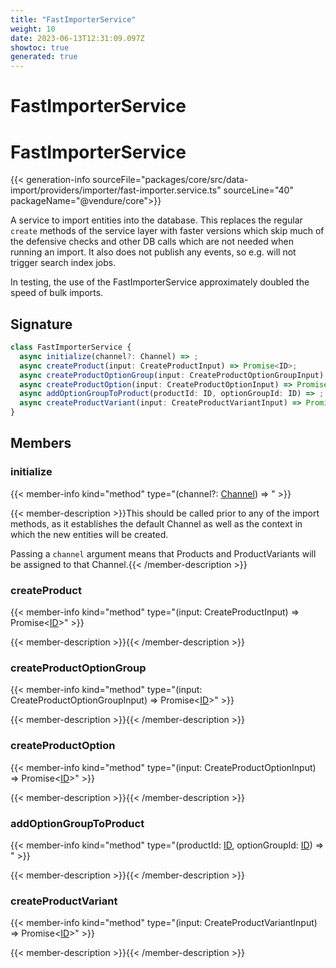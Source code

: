```yaml
---
title: "FastImporterService"
weight: 10
date: 2023-06-13T12:31:09.097Z
showtoc: true
generated: true
---
```

<!-- This file was generated from the Vendure source. Do not modify. Instead, re-run the "docs:build" script -->

# FastImporterService
<div class="symbol">


# FastImporterService

{{< generation-info sourceFile="packages/core/src/data-import/providers/importer/fast-importer.service.ts" sourceLine="40" packageName="@vendure/core">}}

A service to import entities into the database. This replaces the regular `create` methods of the service layer with faster
versions which skip much of the defensive checks and other DB calls which are not needed when running an import. It also
does not publish any events, so e.g. will not trigger search index jobs.

In testing, the use of the FastImporterService approximately doubled the speed of bulk imports.

## Signature

```TypeScript
class FastImporterService {
  async initialize(channel?: Channel) => ;
  async createProduct(input: CreateProductInput) => Promise<ID>;
  async createProductOptionGroup(input: CreateProductOptionGroupInput) => Promise<ID>;
  async createProductOption(input: CreateProductOptionInput) => Promise<ID>;
  async addOptionGroupToProduct(productId: ID, optionGroupId: ID) => ;
  async createProductVariant(input: CreateProductVariantInput) => Promise<ID>;
}
```
## Members

### initialize

{{< member-info kind="method" type="(channel?: <a href='/typescript-api/entities/channel#channel'>Channel</a>) => "  >}}

{{< member-description >}}This should be called prior to any of the import methods, as it establishes the
default Channel as well as the context in which the new entities will be created.

Passing a `channel` argument means that Products and ProductVariants will be assigned
to that Channel.{{< /member-description >}}

### createProduct

{{< member-info kind="method" type="(input: CreateProductInput) => Promise&#60;<a href='/typescript-api/common/id#id'>ID</a>&#62;"  >}}

{{< member-description >}}{{< /member-description >}}

### createProductOptionGroup

{{< member-info kind="method" type="(input: CreateProductOptionGroupInput) => Promise&#60;<a href='/typescript-api/common/id#id'>ID</a>&#62;"  >}}

{{< member-description >}}{{< /member-description >}}

### createProductOption

{{< member-info kind="method" type="(input: CreateProductOptionInput) => Promise&#60;<a href='/typescript-api/common/id#id'>ID</a>&#62;"  >}}

{{< member-description >}}{{< /member-description >}}

### addOptionGroupToProduct

{{< member-info kind="method" type="(productId: <a href='/typescript-api/common/id#id'>ID</a>, optionGroupId: <a href='/typescript-api/common/id#id'>ID</a>) => "  >}}

{{< member-description >}}{{< /member-description >}}

### createProductVariant

{{< member-info kind="method" type="(input: CreateProductVariantInput) => Promise&#60;<a href='/typescript-api/common/id#id'>ID</a>&#62;"  >}}

{{< member-description >}}{{< /member-description >}}


</div>
